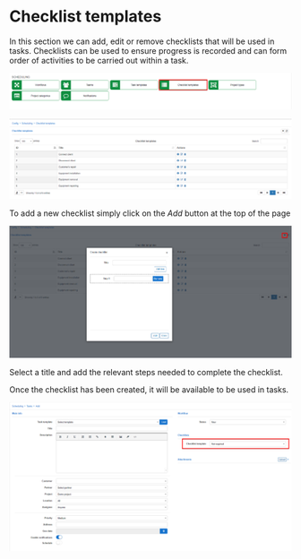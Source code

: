 Checklist templates
=============
In this section we can add, edit or remove checklists that will be used in tasks. Checklists can be used to ensure progress is recorded and can form order of activities to be carried out within a task.

![icon](checklists_templates.png)

![list](list.png)

To add a new checklist simply click on the *Add* button at the top of the page

![add](add.png)

Select a title and add the relevant steps needed to complete the checklist.

Once the checklist has been created, it will be available to be used in tasks.

![task](task.png)
